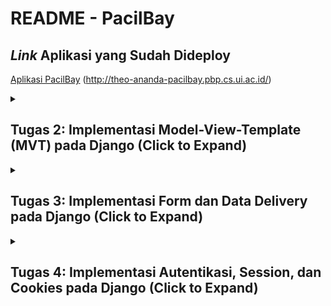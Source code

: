 # README - PacilBay

## *Link* Aplikasi yang Sudah Dideploy
[Aplikasi PacilBay](http://theo-ananda-pacilbay.pbp.cs.ui.ac.id/) (http://theo-ananda-pacilbay.pbp.cs.ui.ac.id/)

<details>
  <summary><h2>Tugas 2: Implementasi Model-View-Template (MVT) pada Django (Click to Expand)</h2></summary>

### Langkah-langkah Implementasi Aplikasi Berbasis Django

1. **Menyiapkan *development environment*:**
   - Menginstal Python, Django, dan *dependencies* yang dibutuhkan.
   - Membuat *virtual environment* supaya aplikasi tidak bentrok dengan versi lain.

2. **Membuat Proyek Django:**
   - Menjalankan `django-admin startproject pacilbay` untuk membuat proyek baru.
   - Menyesuaikan pengaturan di `settings.py`, seperti konfigurasi *database*, `INSTALLED_APPS`, *allowed host* untuk mengizinkan `localhost` dan PWS mengakses aplikasi.

3. **Membuat Aplikasi Django:**
   - Menjalankan `python manage.py startapp main` untuk membuat aplikasi `main` di dalam proyek.
   - Menambahkan aplikasi *main* ke dalam `INSTALLED_APPS` di `settings.py`.

4. **Membuat *Template* HTML:**
   - Membuat *HTML file* di folder `templates` untuk mengatur *view frontend*.
   - Menggunakan *template variables* untuk menampilkan nilai dari variabel yang akan dibuat di `views.py`.

5. **Membuat Model (`models.py`):**
   - Merancang model data dengan membuat *field* pada model di `models.py`.
   - Menjalankan perintah `python manage.py makemigrations` dan `python manage.py migrate` untuk merefleksikan perubahan model ke *database*.

6. **Membuat Views (`views.py`):**
   - Mengimpor fungsi render dari `django.shortcuts` dan menambhakan fungsi `show_main` yang berisi *dictionary* data untuk dikirimkan ke *HTML file*.
   - Menghubungkan views dengan *template HTML* yang akan dirender.

7. **Mengatur *URL Routing* (`urls.py`):**
   - Mengatur *routing *URL** di `urls.py` untuk menambahkan *path* ke aplikasi *main*.
   - Memastikan setiap *view* memiliki *URL *pattern** yang sesuai.

8. **Melakukan *Deployment*:**
    - Membuat proyek baru di *Pacil Web services* (PWS).
    - Mengonfigurasi `settings.py` untuk menambahkan *URL deployment* PWS ke `ALLOWED_HOSTS`.
    - Melakukan *add, commit*, dan *push* ke PWS.

### Bagan *Request* *Client* ke Web Aplikasi Django

```mermaid
graph TD;
    Client -->|Request| urls.py;
    urls.py -->|Maps URL| views.py;
    views.py -->|Handles Logic| models.py;
    viewspy -->|Renders Template| templates;
    models.py -->|Access Data| Database;
    Database -->|Returns Data| models.py;
    models.py -->|Returns Data| views.py;
    templates -->|DisplaysResponse| Client;
```
**Penjelasan Bagan:**
    - `urls.py`: Menghubungkan *URL* yang diminta ke aplikasi dan data yang tersedia di views.py.
   - `views.py`: Menampung *template variables* untuk menampilkan nilai dari variabel yang sudah dibuat dalam `context`, dan akan di-*render* di halaman HTML.
   - `models.py`: Berisi model data dan menghubungkan ke *database*. `models.py` digunakan oleh `views.py` untuk mengambil dan mengolah data dari variabel yang sudah dibuat.
   - *Template* (HTML): Mengatur tampilan halaman web. *HTML file* akan di-*render* oleh `views.py` dan dikirim sebagai respons ke *client*.

### Fungsi **Git** dalam Pengembangan Perangkat Lunak
Git adalah *control version software* untuk mengelola dan melacak perubahan dalam *source code* selama pengembangan *software*. Fungsi utama git:

1. sebagai ***control version*** yang melacak setiap perubahan yang dibuat di dalam *source code* sehingga *developer* bisa kembali ke versi sebelumnya;
2. sebagai **sarana kolaborasi** karena memungkinkan beberapa *developer* bekerja di berbagai fitur atau memperbaiki bug tanpa mengganggu pekerjaan *developer* lain melalui *branch*.
3. sebagai ***development environment*** melalui *branching* dan *merging* sehingga *developer* bisa membuat cabang untuk pengembangan fitur atau *bug fixing* kemudian menggabungkannya ke *main branch* setelah dites.
4. menjaga **keamanan dan *backup*** karena bisa menyimpan *history* di *remote repository* seperti GitHub, GitLab, dll sehingga mengurangi risiko kode hilang.

### Alasan Menggunakan Django sebagai *Framework* Awal dalam Pembelajaran
1. **Framework Lengkap**
      Django adalah *full-stack *framework** yang menyediakan semua yang dibutuhkan *developer* seperti *Object-Relational Mapping* (ORM), *template engine*, *form handling*, dan *routing*.
2. **Arsitektur MTV (Model-Template-View)**
      Arsitektur *Model-Template-View* (MTV) memudahkan *developer* memahami arsitektur aplikasi web.
3. **Keamanan Terjaga**
      Django menyediakan *middleware* yang otomatis melindungi aplikasi dari *Cross-Site *Request* Forgery* (CSRF) dan juga memiliki mekanisme untuk mencegah *Cross-Site Scripting* (XSS) dengan secara otomatis meng-*escape* output HTML.
4. **Community Support**
      Django memiliki *komunitas* yang besar dan dokumentasi yang lengkap sehingga *beginner friendly :D*

*###* Mengapa Model pada Django Disebut sebagai ORM?
Model pada *Django disebut sebagai* ORM (*Object-Relational Mapping*) karena terdapat *interface* antara model di Python (class) dengan *relational *database** (tabel). Dengan prinsip ini, *developer* bisa bekerja menggunakan *database* dengan konsep *object-oriented* tanpa harus membuat query SQL manual. Django ORM mengubah operasi *Create, Read, Update, Delete* (CRUD) di OOP Python ke *query SQL* yang bersifat *connected* dengan *database*, sehingga memudahkan interaksi aplikasi dengan data.
</details>

<details>
  <summary><h2>Tugas 3: Implementasi Form dan Data Delivery pada Django (Click to Expand)</h2></summary>

### Langkah-langkah Implementasi Form dan Data Delivery pada Django
1. **Membuat Kerangka *Views* dengan Skeleton**
   Saya membuat kerangka *views* (skeleton) supaya desain web konsisten dan mengurangi *redundant code*. 
   - Buat direktori `templates` di folder utama, buat file `base.html` sebagai kerangka yang akan dipakai untuk semua halaman web di aplikasi-aplikasi lain.
   - Isi `base.html` dengan sintaks HTML dan *Django *template* tags* `{% block meta %}` dan `{% block content %}` untuk bagian-bagian yang bisa diubah oleh *template* turunan di aplikasi-aplikasi lain.
   - Buka `settings.py`, tambahkan direktori `templates` (`'DIRS': [BASE_DIR / 'templates']`) ke dalam variabel `TEMPLATES` supaya *template* yg sudah dibuat dikenali Django.
2. **Mengubah *Primary Key* dari *Integer* Menjadi UUID**
   Untuk meningkatkan keamanan aplikasi, kita ubah *primary key* di model dari tipe data *integer* menjadi UUID (*Universally Unique Identifier*).
   - Pada `models.py` di aplikasi `main`, impor modul `uuid` dan ubah *primary key* menjadi UUIDField.
   - Menjalankan `makemigrations` dan `migrate` supaya perubahan yang kita lakukan disimpen di *database*.
3. **Membuat *Form Input Data***
   - Buat *file* `forms.py` di direktori *main*, dan buat `ModelForm` untuk model `ProductEntry`.
   - Buat *field* yang akan digunakan dalam *form* seperti `product_name`, `price`, `product_description`, dan `available_qty`.
   - Di `views.py`, buat fungsi `create_mood_entry` untuk menampilkan *form* dan menyimpan data baru saat *form* di-*submit* dan mereturn respons html ke *template* `create_product_entry`.
   - Validasi *form* menggunakan *function* `form.is_valid()` dan simpan data dengan *function* `form.save()`.
4. **Menampilkan Data di Halaman Web**
   - Ambil semua objek dari model `ProductEntry` dengan menambahkan *function* `ProductEntry.objects.all()` dan kirim ke *template* melalui *context* yang sudah dibuat sebelumnya. --> *function* ini akan di-*return* dengan html di *template* `main`.
   - Pada `main.html`, kita gunakan *looping* `{% for ... %}` untuk menampilkan data dalam bentuk tabel. 
   - Pada `main.html`, kita tambahkan juga tombol untuk mengakses halaman *form input* data baru.
5. **Mengembalikan Data dalam Bentuk XML dan JSON (dan berdasarkan ID)**
   - Di `views.py`, buat fungsi `show_xml` untuk mengambil semua data dari model `MoodEntry`
   - Gunakan *serializers* Django untuk mengubah data menjadi format XML.
   - Buat juga buat versi jsonnya :)
   - Buat fungsi `show_xml_by_id` dan `show_json_by_id` di views.py untuk *mereturn* data berdasarkan id yang sudah difilter sebagai parameter. --> variabel data diubah dari *all* menjadi `ProductEntry.objects.filter(pk=id)`
6. **Menambahkan *URL *Pattern*s***
   - Tambahkan *path* untuk setiap fungsi *view* baru di variabel `urlpatterns` supaya bisa diakses di browser.
   - Mengecek apakah data bisa diambil dengan benar menggunakan *postman* (screenshoot terlampir di bawah)
Setelah melalui 6 langkah ini, kita bisa membuat form, menyimpan data, menampilkan data, dan *mereturn* data dalam format XML atau JSON di Django

### Mengapa kita memerlukan data delivery dalam pengimplementasian sebuah *platform*?
- Memungkinkan kita berinteraksi secara *real time* dengan *platform*
   Dengan menggunakan *data delivery*, kita bisa mengisi *form*, mengklik tombol, dan melakukan *search*. Data yang di-*input* dalam kegiatan-kegiatan tersebut harus dikirim ke *server* untuk diproses melalui peran *data delivery*. Melalui *data delivery* ini, kita bisa membuat interaksi menjadi lebih interaktif dan dinamis.

- Memunkinkan kita menerima data yang terbaru
   *Data delivery* memastikan bahwa data yang kita terima di *platform* selalu yang terbaru. Data yang realtime sangat dibutuhkan untuk aplikasi berita, cuaca, harga saham, dll yang membutuhkan data real time.

Contoh:
Saat *user* *login* ke *platform*, kredensial kita (misal *username* dan *password*) dikirim ke *server* untuk diverifikasi. Pengiriman tersebut membutuhkan *data delivery* pada *platform*. Tanpa *data delivery*, *user* tidak bisa melakukan *login* dan mengakses akun.

### mana yang lebih baik antara XML dan JSON?
JSON (*JavaScript Object Notation*) dan XML (*eXtensible Markup Language*) adalah format yang digunakan untuk pertukaran data antara *server* dan *client* dalam pengembangan aplikasi. Masing-masing memiliki kelebihan dan kekurangan, tapi JSON dianggap lebih baik daripada XML. Kenapa JSON lebih populer dibandingkan XML?

| Kriteria     | JSON     | XML |
|--------------|-----------|------------|
| Keterbacaan | JSON punya struktur yang lebih ringkas dan mudah dibaca manusia. JSON ditulis dalam format *key-value pairs* sehingga lebih mudah dipahami dan dikelola. | XML menggunakan *opening tag* dan *closing tag* untuk elemen datanya sehingga dokumennya lebih panjang dan lebih sulit dibaca. XML cenderung lebih *verbose* karena harus menggunakan banyak *markup* untuk menulis data.      |
| Ukuran data      | Karena JSON lebih ringkas, ukuran datanya juga lebih kecil dibanding XML. Karena lebih ringkas, lebih sedikit data yang harus dikirim melalui jaringan, sehingga dapat mengurangi waktu *loading* dan penggunaan *bandwidth*. | XML memiliki *overhead* yang lebih besar karena memerlukan *opening tag* dan *closing tag* untuk setiap elemen, yang dapat memperbesar ukuran *file*.        |
| *Compatibility* dengan JavaScript      | JSON adalah format yang berasal dari JavaScript, sehingga kompatibel dengan JavaScript. JSON dapat diubah menjadi objek JavaScript tanpa perlu *parser* lagi.   | XML membutuhkan *parser* untuk mengubah data menjadi objek JavaScript, sehingga lebih lambat dan kompleks.       |
| Keamanan      | JSON lebih aman terhadap serangan seperti *XML External Entity* (XXE) *attack* dibandingkan XML.   | XML lebih rentan terhadap berbagai jenis serangan karena kompleksitas dan fitur-fiturnya seperti DTD (*Document Type Definition*).        |

### Fungsi dari method is_valid() pada *form* Django
1. **Fungsi is_valid() pada Django Form**
   - Fungsi `is_valid()` memeriksa apakah data yang diterima dari *user* (melalui metode POST) memenuhi semua persyaratan yang sudah dibuat dalam form. Jika semua data valid, fungsi akan me-*return* nilai `True`. Jika ada data yang tidak valid, akan me-*return* `False`.
   - Fungsi `is_valid()` juga mengisi atribut `cleaned_data`. Ketika `is_valid()` bernilai `True`, Django akan membersihkan (*sanitize*) data *input* lalu me-*pass* ke dalam atribut `cleaned_data` pada objek *form*. 
   - Jika `is_valid()` mengembalikan `False`, Django akan mengisi atribut `errors` pada objek *form*. Atribut `errors` akan berisi informasi tentang kesalahan validasi yang terjadi pada setiap *field* di *form*.
2. **Mengapa Kita Membutuhkan *Method* is_valid()?**
   - `is_valid()` membantu kita menjaga integritas data karena sudah pasti semua semua data yang disimpan dalam sistem memenuhi persyaratan dan aturan validasi. --> ga mungkin ada data yang tidak lengkap atau formatnya salah.
   - `is_valid()` mencegah serangan keamanan seperti *SQL Injection* atau *Cross-Site Scripting* (XSS) dengan memastikan bahwa data *input* sudah disanitasi sebelum diproses atau disimpan dalam *database*.
   - Tanpa validasi `is_valid()`, data yang tidak valid bisa menyebabkan *error* di aplikasi. Misalnya *user* memasukkan *string* teks ke *field* yang seharusnya menerima *int*.

### Mengapa kita membutuhkan `csrf_token`?
`csrf_token` (*Cross-Site Request Forgery token*) adalah mekanisme keamanan saat ada *request form* dan HTTP POST *request*. Token ini melindungi aplikasi web dari serangan *Cross-Site Request Forgery* (CSRF) yaitu serangan di mana *attacker* memanipulasi *user* untuk mengirim *request* yang aneh-aneh tanpa diketahui *user*.

1 **Mengapa Kita Membutuhkan `csrf_token` saat Membuat *Form* di Django?**
   *CSRF attack* terjadi ketika *attacker* mensabotase *session untuk* melakukan *action* yang tidak diinginkan atas nama *user* tersebut (misalnya *mengubah* *password*, melakukan transaksi keuangan, dll). `csrf_token` dihasilkan secara *random* dan unik, ditambahkan ke setiap *form* yang memerlukan POST (seperti *form* *login*, registrasi, dan *update* data). Sehingga, *attacker* tidak bisa mensabotase *session* tsb. Jika token CSRF tidak valid atau tidak ada, *request* tersebut dianggap mencurigakan dan akan ditolak oleh Django.

2. **Apa yang Dapat Terjadi Jika Kita Tidak Menambahkan `csrf_token` pada *Form* Django?**
   - *Attacker* bisa mengirim *request* berbahaya yang mengirimkan POST *request* ke aplikasi web tanpa sepengetahuan *user*. Jika *user* telah masuk ke aplikasi tersebut, *session* akan digunakan untuk mengautentikasi *request* tersebut.
   - Dengan menggunakan sesi tersebut, *attacker* bisa memanipulasi data, melakukan transaksi, menghapus akun, atau melakukan tindakan lain yang berdampak pada *user* atau sistem.
   - CSRF *attack* dapat mengakibatkan hilangnya data *user*, membocorkan informasi sensitif, dll.
3. **Bagaimana hal tersebut dapat dimanfaatkan oleh *attacker*?**
   - *Attacker* bisa membuat web palsu/email *phishing* yang mengandung *form* HTML atau link berbahaya. Saat *user* masuk ke aplikasi atau mengklik *link* atau mengirim *form*, POST *request* akan dikirim ke *server* menggunakan sesi *user* tersebut.
   - Dengan menggunakan JavaScript atau *hidden element*, *attacker* bisa mengirim data secara otomatis ke aplikasi web target saat *user* reload *webpage* atau melakukan tindakan tertentu (seperti mengklik tombol).
   - Karena permintaan datang dari sesi *user* yang sah, *server* akan mempercayai permintaan tersebut dan menganggap bahwa itu berasal dari *user* yang sah.

### Mengakses keempat *URL* di poin 2 menggunakan Postman
![Screenshot 2024-09-11 193747](https://github.com/user-attachments/assets/ef05be18-d46f-4715-b180-16d83ea98389)
![Screenshot 2024-09-11 193831](https://github.com/user-attachments/assets/584b80e5-c78f-411d-9566-de859f4e3f06)
![Screenshot 2024-09-11 193842](https://github.com/user-attachments/assets/97965ca8-d866-4fd7-9b5d-95f071e0521b)
![Screenshot 2024-09-11 193851](https://github.com/user-attachments/assets/f339cb68-be38-4705-8390-a2217159ba9b)


</details>
<details>
  <summary><h2>Tugas 4: Implementasi Autentikasi, Session, dan Cookies pada Django (Click to Expand)</h2></summary>

### Langkah-Langkah Implementasi Autentikasi, *Session*, dan *Cookies* pada Django
Pada tugas ini, kita akan membangun sistem registrasi dan autentikasi *user* pada aplikasi Django yang telah dibuat. Dengan adanya sistem ini, *user* harus memiliki akun yang valid untuk mengakses halaman utama aplikasi dan hanya dapat melihat data yang terkait dengan akun mereka.

Dalam mengimplementasikan Autentikasi, *Session*, dan *Cookies* pada Django untuk memenuhi *checklist* Tugas 4, terdapat 6 langkah utama yang perlu dilakukan:

1. **Membuat Form untuk Registrasi dan Fungsi yang meng*handle* tugas tersebut**
   -  Pertama, kita akan mengimport modul `UserCreationForm` dan `messages` dari Django untuk membuat form registrasi dan menampilkan pesan notifikasi.
   - Kemudian, kita akan membuat fungsi `register` untuk meng*handle* *user* yang akan melakukan registrasi akun. Fungsi ini memiliki 6 fungsi utama:
      1. Menampilkan form registrasi saat pertama kali diakses.
      2. Memproses *data form* ketika *user* mengirimkan data.
      3. Memvalidasi data yang dimasukkan *user*.
      4. Menyimpan *data* *user* baru ke dalam *database*.
      5. Menampilkan pesan sukses jika pendaftaran berhasil.
      6. Mengarahkan *user* ke halaman *login*.
   - Setelah membuat fungsi `register`, kita akan membuat *template* `register.html` sebagai tampilan form registrasi. Pada *template* tersebut, kita menggunakan tag `{{ form.as_table }}` untuk menampilkan *field-field* form secara otomatis.
   - Terakhir, kita akan menambahkan *URL* *Pattern* di `urls.py` sehingga *user* bisa mengakses halaman `/register` dan melakukan registrasi dengan fungsi `register`.
2. **Membuat *Login Form***
   - Pertama, kita akan mengimpor modul `AuthenticationForm`, `authenticate`, dan `login` dari Django untuk meng*handle* proses autentikasi.
   - Setelah itu, kita akan membuat fungsi `login_user` untuk meng*handle* *user* yang akan melakukan *login* ke aplikasi. Fungsi ini memiliki 5 fungsi utama:
      1. Memproses data *login form*.
      2. Memvalidasi data *login*.
      3. Melakukan autentikasi *user*.
      4. Membuat *session* untuk *user* yang berhasil *login*.
      5. Mengarahkan *user* ke halaman utama (aplikasi *main*).
   - Setelah membuat fungsi `login_user`, kita akan membuat *template* `login.html` sebagai tampilan halaman *login*. 
   - Terakhir, kita akan menambahkan *URL* *Pattern* di `urls.py` sehingga *user* bisa mengakses halaman `/login` dan melakukan autentikasi dengan fungsi `login_user`.
3. **Membuat Fungsi *Logout***
   - Pertama, kita akan mengimpor modul `logout` dari Django untuk meng*handle* proses *logout*.
   - Setelah itu, kita akan membuat fungsi `logout_user` untuk meng*handle* *user* yang akan melakukan *logout*. Fungsi ini memiliki 3 fungsi utama:
      1. Menghapus *user* *session* yang sedang aktif.
      2. Mengarahkan *user* ke halaman *login*.
      3. Hapus *cookie* `last_login`.

   - Setelah membuat fungsi `logout_user`, kita akan membuat tombol *logout* pada halaman utama dan menghubungkannya dengan fungsi `logout_user`. 
   - Terakhir, kita akan menambahkan *URL* *Pattern* di `urls.py` sehingga *user* bisa mengakses halaman `/logout` dan mengakses fungsi `login_user`.

4. **Merestriksi Akses Halaman Utama**
   
   Kita hanya ingin halaman utama dapat diakses oleh *user* yang sudah melakukan *login*. Oleh sebab itu, kita perlu melakukan restriksi akses ke halaman utama terbatas kepada *user* yang sudah melakukan *login*. Kita akan menggunakan *decorator* `login_required` pada fungsi `show_main` yang sudah dibuat sebelumnya untuk memastikan hanya *user* yang sudah *login* yang dapat mengakses halaman utama.

5. **Menggunakan *Cookies* untuk Menyimpan Data *Login* Terakhir**
   - Kita akan menyimpan data *login* terakhir dengan menambahkan kode `response.set_cookie('last_login', str(datetime.datetime.now()))` di fungsi `login_user` untuk menyimpan waktu *login* terakhir dalam bentuk *cookie* saat *user* berhasil *login*.
   - Setelah menyimpan data *login* terakhir, kita akan menampilkannya pada halaman utama dengan cara menambahkan informasi *cookie* `last_login : request.COOKIES['last_login']` pada `context` di `views.py` lalu memanggil nilainya di halaman utama (`main.html`)
   - Kita juga akan menghapus *cookie* saat *user* *logout* dengan menambahkan kode `response.delete_cookie('last_login')` di fungsi `logout_user`

6 **Menghubungkan *Model* `ProductEntry` dengan `User`**

   Kita ingin seorang **user* hanya* melihat *product* *entries* yang telah dibuat sendiri. Oleh karena itu, kita perlu menghubungkan model `ProductEntry` dengan `User` dengan cara:
   - Tambah *field* `user` yang bertipe `ForeignKey` pada model `ProductEntry`  untuk menghubungkan setiap entri *product* dengan *user* yang membuatnya.
   - Setelah membuat *field* `user`, kita akn mengubah fungsi `create_product_entry` untuk menyimpan *user* yang sedang *login* sebagai pemilik entri mood dengan meset variabel *user* di model `ProductEntry` dengan menambahkan kode `product_entry.user = request.user`
   - Selanjutnya, kita akan memfilter data `ProductEntry` supaya hanya menampilkan entri *product* yang dimiliki oleh *user* yang sedang *login* dengan mengubah variabel `product_entries` di fungsi `show_main` *yang* awalnya bernilai `MoodEntry.objects.all()` menjadi `MoodEntry.objectsfilter(user=request.user)`
   - Setelah membuat perubahan pada model `ProductEntry`, kita melakukan migrasi untuk memperbarui struktur *database*.

### Perbedaan antara `HttpResponseRedirect()` dan `redirect()`
|Kriteria     | `HttpResponseRedirect()`     | `redirect()` |
|--------------|-----------|------------|
| *Level of abstraction*|Merupakan *low level function* sehingga *developer* bisa memiliki kontrol yang lebih besar untuk pengaplikasian fungsi tersebut. `HttpResponseRedirect()` bisa mengatur atribut-atribut *HTTP respons* (misalnya *status code*, *header*, *cookie*, dll). | Merupakan *high level function* yang merupakan *shortcut* dari `HttpResponseRedirect()`. `redirect()` menyederhanakan proses pembuatan objek `HttpResponseRedirect` karena secara otomatis mengatur *status code* dan *header* yang biasanya digunakan untuk *redirect*.|
| Penggunaan | Biasanya digunakan dalam situasi yang memerlukan *HTTP response *custom*ization* yang lebih detail. Contoh: ketika mau mengatur *status code* yang berbeda (misal, 301 untuk *redirect permanen*) atau menambahkan *header *custom**. | Biasanya lebih sering dipakai karena lebih mudah digunakan dan cukup fleksibel untuk kebutuhan *redirect* (tanpa situasi khusus/*customization*). |
| Contoh Penggunaan | <pre lang="python">from django.http import HttpResponseRedirect<br># Menggunakan HttpResponseRedirect()<br>def my_view(request):<br>    response = HttpResponseRedirect('/success/')<br>    response['Location'] = 'https://example.com'  # Mengatur lokasi *redirect* secara manual<br>    return response</pre>| <pre lang="python">from django.shortcuts import redirect <br># Menggunakan redirect()<br>def my_view(request):<br>    return redirect('success')  # Menggunakan *URL* name</pre>|
| Kapan sebaiknya digunakan?| <li>Ketika perlu mengontrol secara detail *status code* atau *header response*</li><li>Ketika mau melakukan *redirect* ke *URL* yang tidak didefinisikan dalam `URLconf`. |  <li>Ketika mau melakukan *redirect* sederhana ke *URL* yang sudah didefinisikan di `URLconf`.</li><li>Ketika tidak melakukan *customization HTTP respons* yang kompleks</li>|

Secara garis besar, `redirect()` lebih banyak digunakan karena lebih mudah dibaca, lebih terintegrasi dengan Django, dan lebih fleksibel. Tapi, `HttpResponseRedirect()` tetap berguna ketika perlu melakukan *redirect* permanen (301), *header *custom*ization*, dan *redirect* ke *URL* eksternal.

### Cara kerja penghubungan model `ProductEntry` dengan `User`
Dalam Django, kita menghubungkan satu model dengan model lainnya untuk merepresentasikan hubungan antara data. Dalam kasus ini, kita mau menghubungkan model `ProductEntry` dan `User` karena kita ingin mengetahui siapa yang membuat entri *product* tersebut. Hubungan ini disebut **relasi** atau hubungan antar model.

Pada penghubungan model, kita menggunakan `ForeignKey`. `ForeignKey` adalah tipe *field* dalam Django yang digunakan untuk membuat hubungan *one-to-one* atau *one-to-many* antara dua model. Dalam kasus `ProductEntry` dan `User`, `ForeignKey` akan membuat sebuah kolom tambahan dalam tabel `ProductEntry` yang berisi ID dari *user* yang bersangkutan. Sehingga, setiap entri *product* akan menunjuk ke satu *user* tertentu (yang membuatnya).

**Cara Kerja Penghubungan `MoodEntry` dengan `User`**
1. Tambah *Field* `user` pada model `ProductEntry`
   
   Di file `models.py`, kita tambahkan *field* `user` dengan tipe `ForeignKey` ke model `MoodEntry`.
   <pre lang="python">
      from django.db import models
      from django.contrib.auth.models import User

      class MoodEntry(models.Model):
         user = models.ForeignKey(User, on_delete=models.CASCADE)
         # ... dst
   </pre>
   
2. Atur parameter `on_delete`
   Parameter `on_delete` berfungsi untuk mengatur apa yang terjadi pada data ketika objeknya dihapus. Kita akan assign nilai parameter dengan `models.CASCADE` berarti jika *user* dihapus, maka semua entri *product* yang terkait dengan *user* tersebut juga akan dihapus.
3. Simpan perubahan
   Setelah melakukan perubahan pada model, kita akan menjalankan perintah `python manage.py makemigrations` dan `python manage.py migrate` untuk membuat dan menerapkan perubahan pada *database*.

### Implementasi *authentication* dan *authorization* saat *user* *login* dalam Django
1. Perbedaan *authentication* dan *authorization*, apakah yang dilakukan saat *user* *login*

   | Kriteria | Authentication | Authorization |
   |--------------|-----------|------------|
   | Definisi| Proses verifikasi identitas *user*. Menjawab pertanyaan "**Siapa** kamu?" | Proses pemberian izin kepada *user* yang sudah terverifikasi untuk mengakses *resources* atau melakukan *request*. Menjawab pertanyaan "**Apa yang boleh** kamu lakukan?".|
   | Tujuan| Memastikan bahwa *user* adalah orang yang dia klaim (benar-benar dia)| Mengontrol akses ke bagian-bagian sistem yang berbeda berdasarkan *role* *user*|
   | Mekanisme | Biasanya menggunakan kredensial seperti *username* dan *password*, biometrik (sidik jari, wajah), token, atau OTP (*One-Time Password*)| Menggunakan kebijakan akses seperti *role-based access control* (RBAC) atau *attribute-based access control* (ABAC)|
   | Contoh| Memasukkan *username* dan *password* untuk masuk ke akun email, misalnya *login* ke SCELE | Jika *user* memasukkan *username* dan *password* yang terasosiasi dengan *role* dosen, maka ia bisa membuat course baru, sedangkan jika *user* memasukkan *username* dan *password* yang terasosiasi dengan *role* mahasiswa, maka ia tidak bisa membuat course baru|
   | Implementasi| Kebanyakan menggunakan *library* atau *framework* autentikasi yang sudah jadi| Biasanya diimplementasikan dengan menggunakan *role*, *permission*, atau kebijakan yang lebih *custom* |
   | Urutan Proses| Biasanya dilakukan duluan sebelum otorisasi| Dilakukan setelah autentikasi berhasil|
2. Bagaimana Django mengimplementasikan kedua konsep tersebut
   - Autentikasi di Django
      1. Model `User`: Django memiliki model `User` bawaan yang menyimpan informasi dasar seperti *username*, *password*, email, dll. Kita juga bisa meng-*custom* model tersebut.
      2. Form autentikasi: Django menyediakan form `AuthenticationForm` yang bisa digunakan untuk meng*handle* *login* *user*. Form ini memeriksa apakah *username* dan *password* yang dimasukkan cocok dengan data yang ada di *database*.
      3. *Middleware*: Berfungsi untuk memeriksa apakah *user* sudah melakukan *login* atau belum. Jika belum, *user* akan diarahkan ke halaman *login*.
      4. *Session*: Django menggunakan *session* untuk menyimpan informasi tentang *user* yang sedang *login*, sehingga sistem dapat mengetahui siapa yang sedang berinteraksi dengan aplikasi.

   - Otorisasi di Django
      1. *Permission*: Kita bisa membuat *permission* (izin) yang spesifik untuk setiap model atau *action*. Misal, kita bisa memberikan izin `delete_product` untuk menghapus produk bagi *role* admin.
      2. *Group*: Kita bisa mengelompokkan *permission* ke dalam *group*. Contoh: *group* "client" memiliki *permission* "add_to_cart", "buy_items", dan "delete_from_cart".      
      3. *Custom* *Permission*: Kita bisa membuat *permission* *custom* untuk kebutuhan spesifik.

### Peran *cookies* dalam mengingat *user* yang telah *login*, keamanan *cookies*
1. Bagaimana Django mengingat *user* yang telah *login*?
   Django menggunakan sistem *session* untuk mengingat *user* yang telah *login*. 
   
   - Pembuatan *Session*
      Ketika *user* berhasil *login*, Django akan membuat sebuah *session* yang unik untuk *user* tersebut. *Session* ini akan disimpan di server, bukan di browser pengguna. Setiap *session* memiliki *session* ID yang unik. *Session* ID tersebut akan dikirimkan ke browser *user* melalui *cookie*.
   - *Cookie* *Session* *ID*
      Browser *user* akan menyimpan *cookie* *session* *ID* yang sudah dibuat saat *user* *login*. Setiap kali *user* mengirim *request* ke server, *cookie* *session* *ID* ini akan ikut dikirim dalam *header* *request*.
   - Pencocokan *Session*
      Django akan memeriksa *cookie* *session* *ID* yang dikirim oleh browser. Jika *session* *ID* valid, Django akan mengambil data *session* dari server dan mengidentifikasi bahwa *user* tersebut sudah *login*. Namun, jika *request* tidak mengandung *session ID* atau *session ID* tidak valid, django akan mengidentifikasi bahwa *user* tersebut belum *login* dan menolak *request* yang dikirim.
2. Kegunaan lain dari *cookies* dan keamanan *cookies*
   - Meningkatkan *user* *experience*  

      Dengan menggunakan *cookies*, *website* bisa mengingat pengaturan *user* (misal: *font* *size, color* *theme*, atau *page layout*). 
   - Analisis Web

      *Cookies* membantu melacak perilaku *user* di website (misal: halaman yang sering *dikunjungi*, durasi, pola *click*, dll)
   - Iklan

      *Cookies* dapat digunakan oleh perusahaan pengiklan untuk membuat *user profile* berdasarkan minat dan perilaku *user* di berbagai website. *User profile* ini kemudian digunakan untuk menampilkan iklan yang relevan dengan minat pengguna.
3. Apakah semua *cookies* aman digunakan?

   Tidak semua *cookies* aman digunakan. Meskipun *cookies* memiliki banyak manfaat, terdapat beberapa risiko antara lain:
   - *Cookies* bisa dipakai untuk melacak aktivitas *user* sehingga memungkinkan pihak tertentu membuat profil rinci tentang minat dan kebiasaan pengguna. Hal ini bisa saja merupakan pelanggaran privasi.
   - Jika *cookies* tidak dikelola dengan aman, data yang tersimpan bisa dicuri. Hal ini menyebabkan informasi sensitif (misal kata sandi, informasi kartu kredit, dll) bisa bocor.
   - *Cross-Site Scripting* (XSS). *Cookies* bisa digunakan untuk melakukan XSS, di mana *attacker* menyuntikkan skrip ke dalam situs web yang kemudian dieksekusi di browser pengguna.
   - *Cookie* Poisoning untuk memodifikasi isi *cookie* untuk menipu server.
</details>